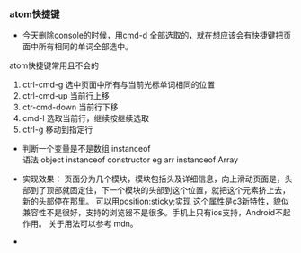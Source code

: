 ###  atom快捷键
*  今天删除console的时候，用cmd-d  全部选取的，就在想应该会有快捷键把页面中所有相同的单词全部选中。

atom快捷键常用且不会的

1. ctrl-cmd-g 选中页面中所有与当前光标单词相同的位置
2. ctrl-cmd-up  当前行上移   
3. ctr-cmd-down 当前行下移
4. cmd-l 选取当前行，继续按继续选取
5. ctrl-g 移动到指定行


*  判断一个变量是不是数组
    instanceof  
    语法  object instanceof constructor
    eg  arr instanceof Array

*  实现效果： 页面分为几个模块，模块包括头及详细信息，向上滑动页面是，头部到了顶部就固定住，下一个模块的头部到这个位置，就把这个元素挤上去，新的头部停在那里。
    可以用position:sticky;实现
    这个属性是c3新特性，貌似兼容性不是很好，支持的浏览器不是很多。手机上只有ios支持，Android不起作用。
    关于用法可以参考 mdn。

*  
